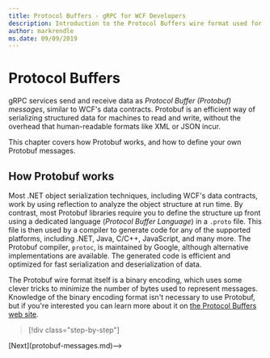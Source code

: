 ```yaml
---
title: Protocol Buffers - gRPC for WCF Developers
description: Introduction to the Protocol Buffers wire format used for gRPC networking.
author: markrendle
ms.date: 09/09/2019
---
```


# Protocol Buffers

gRPC services send and receive data as *Protocol Buffer (Protobuf) messages*, similar to WCF's data contracts. Protobuf is an efficient way of serializing structured data for machines to read and write, without the overhead that human-readable formats like XML or JSON incur.

This chapter covers how Protobuf works, and how to define your own Protobuf messages.

## How Protobuf works

Most .NET object serialization techniques, including WCF's data contracts, work by using reflection to analyze the object structure at run time. By contrast, most Protobuf libraries require you to define the structure up front using a dedicated language (*Protocol Buffer Language*) in a `.proto` file. This file is then used by a compiler to generate code for any of the supported platforms, including .NET, Java, C/C++, JavaScript, and many more. The Protobuf compiler, `protoc`, is maintained by Google, although alternative implementations are available. The generated code is efficient and optimized for fast serialization and deserialization of data.

The Protobuf wire format itself is a binary encoding, which uses some clever tricks to minimize the number of bytes used to represent messages. Knowledge of the binary encoding format isn't necessary to use Protobuf, but if you're interested you can learn more about it on [the Protocol Buffers web site](https://developers.google.com/protocol-buffers/docs/encoding).

>[!div class="step-by-step"]
<!-->[Next](protobuf-messages.md)-->
